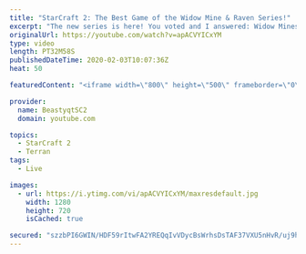 ```yaml
---
title: "StarCraft 2: The Best Game of the Widow Mine & Raven Series!"
excerpt: "The new series is here! You voted and I answered: Widow Mines & Ravens to Grandmaster has arrived!  2019 Best Moments video: https://youtu.be/FEAEwkYcUS0  #WidowMineRaven #Beastyqt #StarCraft2 #SC2  Feel free to let me know if you have any suggestions for future videos. I hope you guys enjoy this one!"
originalUrl: https://youtube.com/watch?v=apACVYICxYM
type: video
length: PT32M58S
publishedDateTime: 2020-02-03T10:07:36Z
heat: 50

featuredContent: "<iframe width=\"800\" height=\"500\" frameborder=\"0\" src=\"https://www.youtube.com/embed/apACVYICxYM\" allow=\"accelerometer; autoplay; encrypted-media; gyroscope; picture-in-picture\" allowfullscreen></iframe>"

provider:
  name: BeastyqtSC2
  domain: youtube.com

topics:
  - StarCraft 2
  - Terran
tags:
  - Live

images:
  - url: https://i.ytimg.com/vi/apACVYICxYM/maxresdefault.jpg
    width: 1280
    height: 720
    isCached: true

secured: "szzbPI6GWIN/HDF59rItwFA2YREQqIvVDycBsWrhsDsTAF37VXU5nHvR/uj9hqErSj6aHSPfL8dtiH7XVxdCTv8LFS1BtKSCvX4hvnZwPVFFcyFDWI09SKN1p3QJDOcTMg+0KrscX2Q6pB4dujcyjPjTZjK5sFJNCuQRjz9OPgLPbtJAxoin2NhZZcUUW2q839Y0auERYSCeXRDUSXQoEoKnkGK/UeDsAZZPUxH4J0Muw+1fOkR1NAb5SpyJwvXNStzLTD91n7e2z03P1UdTLHzCseq9vJqYvjr2YYaqOmtg7fVWJCF/V30WiPupAWinDzafz/sTJutc233o66ScLrStq88movNs+IBL7hIMtqx+uOmbw1dkPDhVdX+3v7w246aoKfRr6RJ+CxlDtKj3jLfM/HHS+79x69s2HK2Z4bU=;yaQd3/Al1MLT68dr9fys1A=="
---
```


